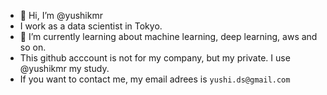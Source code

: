 - 👋 Hi, I’m @yushikmr
- I work as a data scientist in Tokyo. 
- 🌱 I’m currently learning about machine learning, deep learning, aws and so on.
- This github acccount is not for my company, but my private. I use @yushikmr my study. 
- If you want to contact me, my email adrees is `yushi.ds@gmail.com` 


<!---
yushikmr/yushikmr is a ✨ special ✨ repository because its `README.md` (this file) appears on your GitHub profile.
You can click the Preview link to take a look at your changes.
--->
